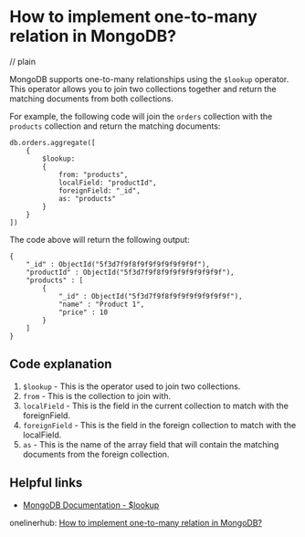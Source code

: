 # How to implement one-to-many relation in MongoDB?
// plain

MongoDB supports one-to-many relationships using the `$lookup` operator. This operator allows you to join two collections together and return the matching documents from both collections.

For example, the following code will join the `orders` collection with the `products` collection and return the matching documents:

```
db.orders.aggregate([
    {
        $lookup:
        {
            from: "products",
            localField: "productId",
            foreignField: "_id",
            as: "products"
        }
    }
])
```

The code above will return the following output:

```
{
    "_id" : ObjectId("5f3d7f9f8f9f9f9f9f9f9f9f"),
    "productId" : ObjectId("5f3d7f9f8f9f9f9f9f9f9f9f"),
    "products" : [
        {
            "_id" : ObjectId("5f3d7f9f8f9f9f9f9f9f9f9f"),
            "name" : "Product 1",
            "price" : 10
        }
    ]
}
```

## Code explanation


1. `$lookup` - This is the operator used to join two collections.
2. `from` - This is the collection to join with.
3. `localField` - This is the field in the current collection to match with the foreignField.
4. `foreignField` - This is the field in the foreign collection to match with the localField.
5. `as` - This is the name of the array field that will contain the matching documents from the foreign collection.

## Helpful links

- [MongoDB Documentation - $lookup](https://docs.mongodb.com/manual/reference/operator/aggregation/lookup/)

onelinerhub: [How to implement one-to-many relation in MongoDB?](https://onelinerhub.com/mongodb/how-to-implement-one-to-many-relation-in-mongodb)